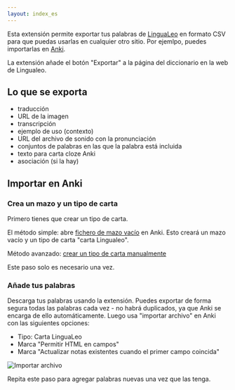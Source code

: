 ```yaml
---
layout: index_es
---
```

Esta extensión permite exportar tus palabras de [LinguaLeo](http://lingualeo.com/) en formato CSV para que puedas usarlas en cualquier otro sitio. Por ejemlpo, puedes importarlas en [Anki](http://ankisrs.net/).

La extensión añade el botón "Exportar" a la página del diccionario en la web de Lingualeo.

## Lo que se exporta

- traducción
- URL de la imagen
- transcripción
- ejemplo de uso (contexto)
- URL del archivo de sonido con la pronunciación
- conjuntos de palabras en las que la palabra está incluida
- texto para carta cloze Anki
- asociación (si la hay)

## Importar en Anki

### Crea un mazo y un tipo de carta
Primero tienes que crear un tipo de carta.

El método simple: abre [fichero de mazo vacío](../LingualeoWords.apkg) en Anki. Esto creará un mazo vacío y un tipo de carta "carta Lingualeo".

Método avanzado: [crear un tipo de carta manualmente](card-template)

Este paso solo es necesario una vez.

### Añade tus palabras

Descarga tus palabras usando la extensión. Puedes exportar de forma segura todas las palabras cada vez - no habrá duplicados, ya que Anki se encarga de ello automáticamente.
Luego usa "importar archivo" en Anki con las siguientes opciones:

- Tipo: Carta LinguaLeo
- Marca "Permitir HTML en campos"
- Marca "Actualizar notas existentes cuando el primer campo coincida" 

![Importar archivo](/anki-leo/img/import.png)

Repita este paso para agregar palabras nuevas una vez que las tenga.